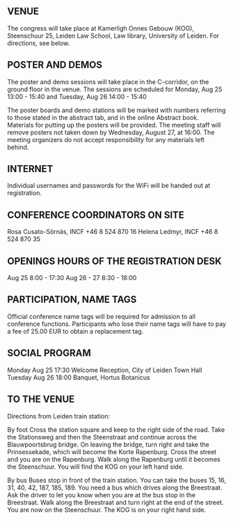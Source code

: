 VENUE
-----
The congress will take place at Kamerligh Onnes Gebouw (KOG), Steenschuur 25, Leiden Law School, Law library, University of Leiden. For directions, see below.

POSTER AND DEMOS
----------------
The poster and demo sessions will take place in the C-corridor, on the ground floor in the venue. The sessions are scheduled for Monday, Aug 25 13:00 - 15:40 and Tuesday, Aug 26 14:00 - 15:40
			
The poster boards and demo stations will be marked with numbers referring to those stated in the abstract tab, and in the online Abstract book. Materials for putting up the posters will be provided. The meeting staff will remove posters not taken down by Wednesday, August 27, at 16:00. The meeting organizers do not accept responsibility for any materials left behind.

INTERNET
--------
Individual usernames and passwords for the WiFi will be handed out at registration.

CONFERENCE COORDINATORS ON SITE
-------------------------------
Rosa Cusato-Sörnäs, INCF +46 8 524 870 16 
Helena Ledmyr, INCF +46 8 524 870 35

OPENINGS HOURS OF THE REGISTRATION DESK
---------------------------------------
Aug 25 		 8:00 - 17:30
Aug 26 - 27	8:30 - 18:00

PARTICIPATION, NAME TAGS
------------------------
Official conference name tags will be required for admission to all conference functions. Participants who lose their name tags will have to pay a fee of 25.00 EUR to obtain a replacement tag.

SOCIAL PROGRAM
--------------
Monday Aug 25 17:30 Welcome Reception, City of Leiden Town Hall
Tuesday Aug 26 18:00 Banquet, Hortus Botanicus

TO THE VENUE
------------
Directions from Leiden train station: 

By foot
Cross the station square and keep to the right side of the road. Take the Stationsweg and then the Steenstraat and continue across the Blauwpoortsbrug bridge. On leaving the bridge, turn right and take the Prinsessekade, which will become the Korte Rapenburg. Cross the street and you are on the Rapenburg. Walk along the Rapenburg until it becomes the Steenschuur. You will find the KOG on your left hand side. 

By bus
Buses stop in front of the train station. You can take the buses 15, 16, 31, 40, 42, 187, 185, 189. You need a bus which drives along the Breestraat. Ask the driver to let you know when you are at the bus stop in the Breestraat. Walk along the Breestraat and turn right at the end of the street. You are now on the Steenschuur. The KOG is on your right hand side.


